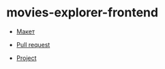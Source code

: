 # movies-explorer-frontend

* [Макет](https://www.figma.com/file/DjYbLBkXVBTLK6DFNOeSJt/Diploma-(Copy)?node-id=891%3A3857)

* [Pull request](https://github.com/MarkovViktor/movies-explorer-frontend/pull/2)

* [Project](https://markovproject.nomoredomains.sbs/movies)